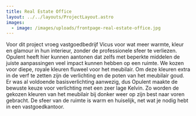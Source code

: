 ```yaml
---
title: Real Estate Office
layout: ../../layouts/ProjectLayout.astro
images:
  - image: /images/uploads/frontpage-real-estate-office.jpg
---
```

<!--StartFragment-->

Voor dit project vroeg vastgoedbedrijf Vicus voor wat meer warmte, kleur en glamour in hun interieur, zonder de professionele sfeer te verliezen. Opulent heeft hier kunnen aantonen dat zelfs met beperkte middelen de juiste aanpassingen veel impact kunnen hebben op een ruimte. We kozen voor diepe, royale kleuren fluweel voor het meubilair. Om deze kleuren extra in de verf te zetten zijn de verlichting en de poten van het meubilair goud. Er was al voldoende basisverlichting aanwezig, dus Opulent maakte de bewuste keuze voor verlichting met een zeer lage Kelvin. Zo worden de gekozen kleuren van het meubilair bij donker weer op zijn best naar voren gebracht. De sfeer van de ruimte is warm en huiselijk, net wat je nodig hebt in een vastgoedkantoor.

<!--EndFragment-->